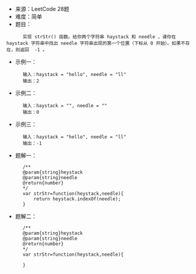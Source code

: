 * 来源：LeetCode 28题  
* 难度：简单  
* 题目：  

``` 
      实现 strStr() 函数。给你两个字符串 haystack 和 needle ，请你在 haystack 字符串中找出 needle 字符串出现的第一个位置（下标从 0 开始）。如果不存在，则返回  -1 。  
```
* 示例一：  

``` 
      输入：haystack = "hello", needle = "ll"
      输出：2
```
      
* 示例二：  

``` 
      输入：haystack = "", needle = ""
      输出：0
``` 
      
* 示例三：  

``` 
      输入：haystack = "hello", needle = "ll"
      输出：-1
```
      
* 题解一：  

``` 
      /**
      @param{string}heystack
      @param{string}needle
      @return{number}
      */
      var strStr=function(heystack,needle){
          return heystack.indexOf(needle);
      }
```

* 题解二：  

``` 
      /**
      @param{string}heystack
      @param{string}needle
      @return{number}
      */
      var strStr=function(heystack,needle){
          
      }
```


